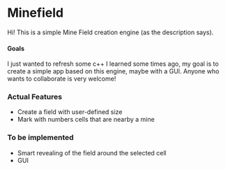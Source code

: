 # Minefield
Hi! This is a simple Mine Field creation engine (as the description says).

#### Goals
I just wanted to refresh some c++ I learned some times ago, my goal 
is to create a simple app based on this engine, maybe with a GUI.
Anyone who wants to collaborate is very welcome!

### Actual Features
* Create a field with user-defined size
* Mark with numbers cells that are nearby a mine

### To be implemented
* Smart revealing of the field around the selected cell
* GUI

